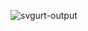 ![svgurt-output](https://user-images.githubusercontent.com/79036088/191553858-53127514-f4ae-40cf-bf4f-25f87d8f78de.png)
